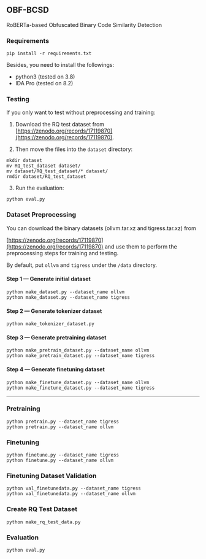 ## OBF-BCSD

RoBERTa-based Obfuscated Binary Code Similarity Detection

### Requirements
```
pip install -r requirements.txt
```

Besides, you need to install the followings:
* python3 (tested on 3.8)
* IDA Pro (tested on 8.2)


### Testing
If you only want to test without preprocessing and training:
1. Download the RQ test dataset from [https://zenodo.org/records/17119870](https://zenodo.org/records/17119870).

2. Then move the files into the `dataset` directory:
```
mkdir dataset
mv RQ_test_dataset dataset/
mv dataset/RQ_test_dataset/* dataset/
rmdir dataset/RQ_test_dataset
```
3. Run the evaluation:
```
python eval.py
```



### Dataset Preprocessing
You can download the binary datasets (ollvm.tar.xz and tigress.tar.xz) from 

[https://zenodo.org/records/17119870](https://zenodo.org/records/17119870) and use them to perform the preprocessing steps for training and testing.

By default, put `ollvm` and `tigress` under the `/data` directory.

#### Step 1 — Generate initial dataset
```
python make_dataset.py --dataset_name ollvm
python make_dataset.py --dataset_name tigress
```

#### Step 2 — Generate tokenizer dataset
```
python make_tokenizer_dataset.py
```

#### Step 3 — Generate pretraining dataset
```
python make_pretrain_dataset.py --dataset_name ollvm
python make_pretrain_dataset.py --dataset_name tigress
```

#### Step 4 — Generate finetuning dataset
```
python make_finetune_dataset.py --dataset_name ollvm
python make_finetune_dataset.py --dataset_name tigress
```

---
### Pretraining
```
python pretrain.py --dataset_name tigress
python pretrain.py --dataset_name ollvm
```

### Finetuning
```
python finetune.py --dataset_name tigress 
python finetune.py --dataset_name ollvm
```

### Finetuning Dataset Validation
```
python val_finetunedata.py --dataset_name tigress
python val_finetunedata.py --dataset_name ollvm
```

### Create RQ Test Dataset
```
python make_rq_test_data.py
```

### Evaluation
```
python eval.py
```

